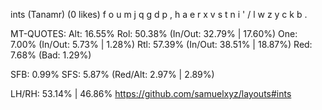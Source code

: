 ints (Tanamr) (0 likes)
  f o u m j  q g d p ,
  h a e r x  v s t n i
   ' / l w z  y c k b .

MT-QUOTES:
  Alt: 16.55%
  Rol: 50.38%   (In/Out: 32.79% | 17.60%)
  One:  7.00%   (In/Out:  5.73% |  1.28%)
  Rtl: 57.39%   (In/Out: 38.51% | 18.87%)
  Red:  7.68%   (Bad:     1.29%)

  SFB: 0.99%
  SFS: 5.87%    (Red/Alt: 2.97% | 2.89%)

  LH/RH: 53.14% | 46.86%
  https://github.com/samuelxyz/layouts#ints
  